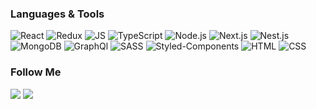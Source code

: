 
### Languages & Tools
![React](https://img.shields.io/badge/REACT-000?style=for-the-badge&logo=REACT)
![Redux](https://img.shields.io/badge/REDUX-000?style=for-the-badge&logo=Redux&logoColor=violet)
![JS](https://img.shields.io/badge/JavaScript-000?style=for-the-badge&logo=JavaScript&logoColor=yellow)
![TypeScript](https://img.shields.io/badge/TypeScript-000?style=for-the-badge&logo=TypeScript&logoColor=)
![Node.js](https://img.shields.io/badge/Node.js-000?style=for-the-badge&logo=Node.js&logoColor=)
![Next.js](https://img.shields.io/badge/Next.js-000?style=for-the-badge&logo=Next.js&logoColor=)
![Nest.js](https://img.shields.io/badge/Nest.js-000?style=for-the-badge&logo=Nest.js&logoColor=)
![MongoDB](https://img.shields.io/badge/MongoDB-000?style=for-the-badge&logo=MongoDB&logoColor=)
![GraphQl](https://img.shields.io/badge/GraphQl-000?style=for-the-badge&logo=GraphQl&logoColor=)
![SASS](https://img.shields.io/badge/SASS-000?style=for-the-badge&logo=SASS&logoColor=)
![Styled-Components](https://img.shields.io/badge/StyledComponents-000?style=for-the-badge&logo=StyledComponents&logoColor=purpl)
![HTML](https://img.shields.io/badge/HTML-000?style=for-the-badge&logo=html&logoColor=red)
![CSS](https://img.shields.io/badge/CSS-000?style=for-the-badge&logo=css&logoColor=fff)





### Follow Me
[![](https://img.shields.io/badge/telegram-D14836?color=2CA5E0&style=for-the-badge&logo=telegram&logoColor=white&&s=250)](https://t.me/nrh843)
[![](https://img.shields.io/badge/linkedin-D14836?color=2CA5E0&style=for-the-badge&logo=linkedin&logoColor=white&&s=250)](https://www.linkedin.com/in/deni-naurkhanov-85753424a/)
